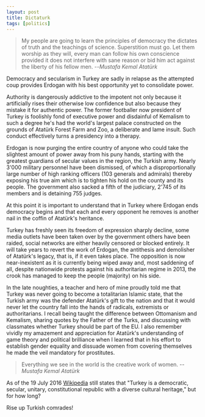 ```yaml
---
layout: post 
title: Dictaturk
tags: [politics]
---
```

> My people are going to learn the principles of democracy the dictates of truth and the teachings of science. Superstition must go. Let them worship as they will, every man can follow his own conscience provided it does not interfere with sane reason or bid him act against the liberty of his fellow men.
>   --<cite>Mustafa Kemal Atatürk</cite>

Democracy and secularism in Turkey are sadly in relapse as the attempted coup provides Erdogan with his best opportunity yet to consolidate power. 

Authority is dangerously addictive to the impotent not only because it artificially rises their otherwise low confidence but also because they mistake it for authentic power. The former footballer now president of Turkey is foolishly fond of executive power and disdainful of Kemalism to such a degree he's had the world's largest palace constructed on the grounds of Atatürk Forest Farm and Zoo, a deliberate and lame insult. Such conduct effectively turns a presidency into a therapy.

Erdogan is now purging the entire country of anyone who could take the slightest amount of power away from his puny hands, starting with the greatest guardians of secular values in the region, the Turkish army. Nearly 3'000 military personnel have been dismissed, of which a disproportionally large number of high ranking officers (103 generals and admirals) thereby exposing his true aim which is to tighten his hold on the county and its people. The government also sacked a fifth of the judiciary, 2'745 of its members and is detaining 755 judges.

At this point it is important to understand that in Turkey where Erdogan ends democracy begins and that each and every opponent he removes is another nail in the coffin of Atatürk's heritance.

Turkey has freshly seen its freedom of expression sharply decline, some media outlets have been taken over by the government others have been raided, social networks are either heavily censored or blocked entirely. It will take years to revert the work of Erdogan, the antithesis and demolisher of Atatürk's legacy, that is, if it even takes place. The opposition is now near-inexistent as it is currently being wiped away and, most saddening of all, despite nationwide protests against his authoritarian regime in 2013, the crook has managed to keep the people (majority) on his side. 

In the late noughties, a teacher and hero of mine proudly told me that Turkey was never going to become a totalitarian Islamic state, that the Turkish army was the defender Atatürk's gift to the nation and that it would never let the country fall into the hands of radicals, extremists or authoritarians. I recall being taught the difference between Ottomanism and Kemalism, sharing quotes by the Father of the Turks, and discussing with classmates whether Turkey should be part of the EU. I also remember vividly my amazement and appreciation for Atatürk's understanding of game theory and political brilliance when I learned that in his effort to establish gender equality and dissuade women from covering themselves he made the veil mandatory for prostitutes. 

> Everything we see in the world is the creative work of women.
> --<cite>Mustafa Kemal Atatürk</cite>

As of the 19 July 2016 [Wikipedia](https://en.wikipedia.org/wiki/Turkey) still states that "Turkey is a democratic, secular, unitary, constitutional republic with a diverse cultural heritage," but for how long?

Rise up Turkish comrades!

